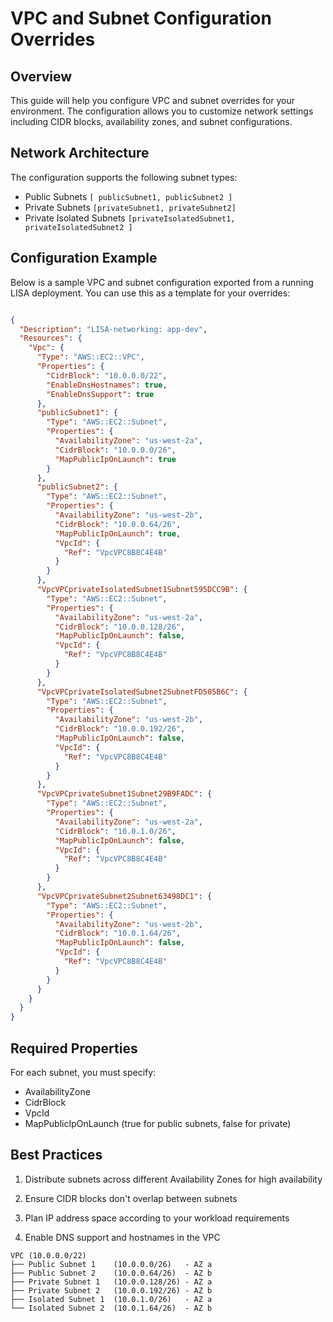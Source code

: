 # VPC and Subnet Configuration Overrides

## Overview

This guide will help you configure VPC and subnet overrides for your environment. The configuration allows you to
customize network settings including CIDR blocks, availability zones, and subnet configurations.

## Network Architecture

The configuration supports the following subnet types:

- Public Subnets `[ publicSubnet1, publicSubnet2 ]`
- Private Subnets `[privateSubnet1, privateSubnet2]`
- Private Isolated Subnets `[privateIsolatedSubnet1, privateIsolatedSubnet2 ]`

## Configuration Example

Below is a sample VPC and subnet configuration exported from a running LISA deployment. You can use this as a template
for your overrides:

```json

{
  "Description": "LISA-networking: app-dev",
  "Resources": {
    "Vpc": {
      "Type": "AWS::EC2::VPC",
      "Properties": {
        "CidrBlock": "10.0.0.0/22",
        "EnableDnsHostnames": true,
        "EnableDnsSupport": true
      },
      "publicSubnet1": {
        "Type": "AWS::EC2::Subnet",
        "Properties": {
          "AvailabilityZone": "us-west-2a",
          "CidrBlock": "10.0.0.0/26",
          "MapPublicIpOnLaunch": true
        }
      },
      "publicSubnet2": {
        "Type": "AWS::EC2::Subnet",
        "Properties": {
          "AvailabilityZone": "us-west-2b",
          "CidrBlock": "10.0.0.64/26",
          "MapPublicIpOnLaunch": true,
          "VpcId": {
            "Ref": "VpcVPC8B8C4E4B"
          }
        }
      },
      "VpcVPCprivateIsolatedSubnet1Subnet595DCC9B": {
        "Type": "AWS::EC2::Subnet",
        "Properties": {
          "AvailabilityZone": "us-west-2a",
          "CidrBlock": "10.0.0.128/26",
          "MapPublicIpOnLaunch": false,
          "VpcId": {
            "Ref": "VpcVPC8B8C4E4B"
          }
        }
      },
      "VpcVPCprivateIsolatedSubnet2SubnetFD505B6C": {
        "Type": "AWS::EC2::Subnet",
        "Properties": {
          "AvailabilityZone": "us-west-2b",
          "CidrBlock": "10.0.0.192/26",
          "MapPublicIpOnLaunch": false,
          "VpcId": {
            "Ref": "VpcVPC8B8C4E4B"
          }
        }
      },
      "VpcVPCprivateSubnet1Subnet29B9FADC": {
        "Type": "AWS::EC2::Subnet",
        "Properties": {
          "AvailabilityZone": "us-west-2a",
          "CidrBlock": "10.0.1.0/26",
          "MapPublicIpOnLaunch": false,
          "VpcId": {
            "Ref": "VpcVPC8B8C4E4B"
          }
        }
      },
      "VpcVPCprivateSubnet2Subnet63498DC1": {
        "Type": "AWS::EC2::Subnet",
        "Properties": {
          "AvailabilityZone": "us-west-2b",
          "CidrBlock": "10.0.1.64/26",
          "MapPublicIpOnLaunch": false,
          "VpcId": {
            "Ref": "VpcVPC8B8C4E4B"
          }
        }
      }
    }
  }
}
```

## Required Properties

For each subnet, you must specify:

- AvailabilityZone
- CidrBlock
- VpcId
- MapPublicIpOnLaunch (true for public subnets, false for private)

## Best Practices

1. Distribute subnets across different Availability Zones for high availability

2. Ensure CIDR blocks don't overlap between subnets

3. Plan IP address space according to your workload requirements

4. Enable DNS support and hostnames in the VPC

```
VPC (10.0.0.0/22)
├── Public Subnet 1    (10.0.0.0/26)   - AZ a
├── Public Subnet 2    (10.0.0.64/26)  - AZ b
├── Private Subnet 1   (10.0.0.128/26) - AZ a
├── Private Subnet 2   (10.0.0.192/26) - AZ b
├── Isolated Subnet 1  (10.0.1.0/26)   - AZ a
└── Isolated Subnet 2  (10.0.1.64/26)  - AZ b
```
